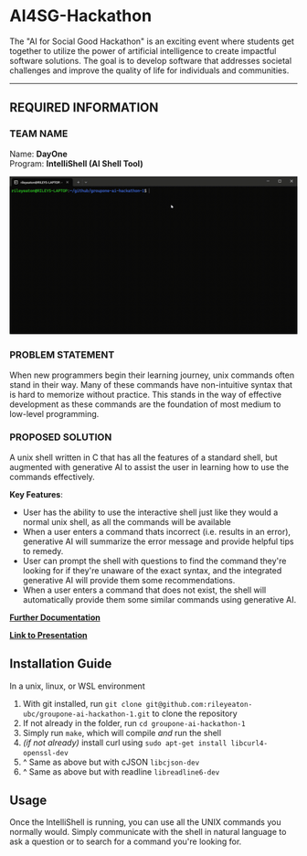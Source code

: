 # AI4SG-Hackathon

The "AI for Social Good Hackathon" is an exciting event where students get together to utilize the power of artificial intelligence to create impactful software solutions. The goal is to develop software that addresses societal challenges and improve the quality of life for individuals and communities.

---

## REQUIRED INFORMATION

### TEAM NAME

Name: **DayOne**\
Program: **IntelliShell (AI Shell Tool)**

![IntelliShell Brief Demo](./res/demo-video.gif)

### PROBLEM STATEMENT

When new programmers begin their learning journey, unix commands often stand in their way. Many of these commands have non-intuitive syntax that is hard to memorize without practice. This stands in the way of effective development as these commands are the foundation of most medium to low-level programming.

### PROPOSED SOLUTION

A unix shell written in C that has all the features of a standard shell, but augmented with generative AI to assist the user in learning how to use the commands effectively.

**Key Features**:

- User has the ability to use the interactive shell just like they would a normal unix shell, as all the commands will be available
- When a user enters a command thats incorrect (i.e. results in an error), generative AI will summarize the error message and provide helpful tips to remedy.
- User can prompt the shell with questions to find the command they're looking for if they're unaware of the exact syntax, and the integrated generative AI will provide them some recommendations.
- When a user enters a command that does not exist, the shell will automatically provide them some similar commands using generative AI.

**[Further Documentation](documentation.md)**

**[Link to Presentation](https://docs.google.com/presentation/d/1UYCU6g3t17dN9dPBUXXxKK3hNdLxhgOsNKjiyRTwZ6E/edit?usp=sharing)**

## Installation Guide

In a unix, linux, or WSL environment

1. With git installed, run `git clone git@github.com:rileyeaton-ubc/groupone-ai-hackathon-1.git` to clone the repository
2. If not already in the folder, run `cd groupone-ai-hackathon-1`
3. Simply run `make`, which will compile _and_ run the shell
4. _(if not already)_ install curl using `sudo apt-get install libcurl4-openssl-dev`
5. ^ Same as above but with cJSON `libcjson-dev`
6. ^ Same as above but with readline `libreadline6-dev`

## Usage

Once the IntelliShell is running, you can use all the UNIX commands you normally would. Simply communicate with the shell in natural language to ask a question or to search for a command you're looking for.
